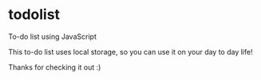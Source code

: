 # todolist
To-do list using JavaScript

This to-do list uses local storage, so you can use it on your day to day life!

Thanks for checking it out :)
